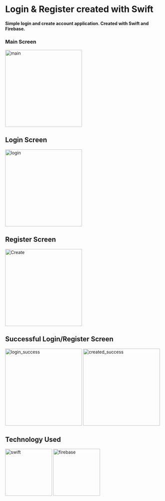 # Login & Register created with Swift


#### Simple login and create account application. Created with Swift and Firebase. 


### Main Screen 

<img width="246" alt="main" src="https://user-images.githubusercontent.com/67939160/208821887-61738a8c-f1b4-49cd-8b17-a555600d4079.png">



## Login Screen 


<img width="246" alt="login" src="https://user-images.githubusercontent.com/67939160/208821995-76704fc4-97d5-40a0-a244-baf63919b1f2.png">

## Register Screen 

<img width="246" alt="Create" src="https://user-images.githubusercontent.com/67939160/208822054-131df68f-c0a2-48a6-a269-7b4667b2de10.png">

## Successful Login/Register Screen 


<img width="246" alt="login_success" src="https://user-images.githubusercontent.com/67939160/208822079-173d387b-b6eb-40fa-a1b6-29ce63bb3f19.png">

<img width="246" alt="created_success" src="https://user-images.githubusercontent.com/67939160/208822086-128d3060-6921-477b-89df-2239f036ce84.png">

## Technology Used 

<img width="150" alt="swift" src="https://user-images.githubusercontent.com/67939160/208822417-8df2ff84-db82-474d-997f-d8177c17f274.png">

<img width="150" alt="firebase" src="https://user-images.githubusercontent.com/67939160/208822624-da5884ab-33cc-4085-a6df-14ab36a5de67.png">

